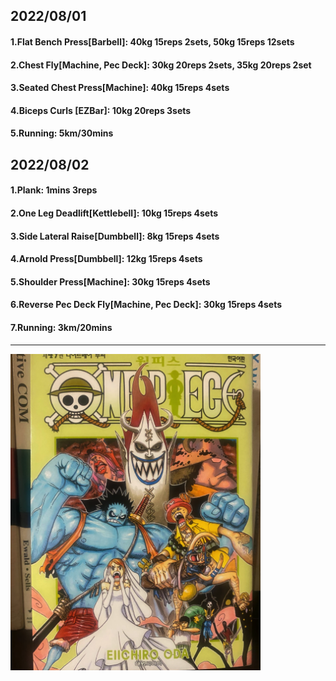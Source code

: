 ## 2022/08/01
#### 1.Flat Bench Press\[Barbell\]: 40kg 15reps 2sets, 50kg 15reps 12sets
#### 2.Chest Fly\[Machine, Pec Deck\]: 30kg 20reps 2sets, 35kg 20reps 2set
#### 3.Seated Chest Press\[Machine\]: 40kg 15reps 4sets
#### 4.Biceps Curls \[EZBar\]: 10kg 20reps 3sets
#### 5.Running: 5km/30mins

## 2022/08/02
#### 1.Plank: 1mins 3reps
#### 2.One Leg Deadlift\[Kettlebell\]: 10kg 15reps 4sets
#### 3.Side Lateral Raise\[Dumbbell\]: 8kg 15reps 4sets
#### 4.Arnold Press\[Dumbbell\]: 12kg 15reps 4sets
#### 5.Shoulder Press\[Machine\]: 30kg 15reps 4sets
#### 6.Reverse Pec Deck Fly\[Machine, Pec Deck\]: 30kg 15reps 4sets
#### 7.Running: 3km/20mins

---
<img src='./_resources/__049.png' width='400px' />
